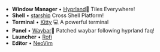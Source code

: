 - **Window Manager** • [Hyprland](https://github.com/hyprwm/Hyprland)🎨 Tiles
  Everywhere!
- **Shell** • [starship](https://github.com/starship/starship) Cross Shell Platform!
- **Terminal** • [Kitty](https://github.com/kovidgoyal/kitty) 💻 A powerful terminal
- **Panel** • [Waybar](https://aur.archlinux.org/packages/waybar-hyprland-git)🍧
  Patched waybar following hyprland faq!
- **Launcher** • [Rofi](https://github.com/davatorium/rofi)
- **Editor** • [NeoVim](https://neovim.io/)
